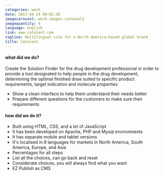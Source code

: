 ```yaml
---
categories: work
date: 2013-04-24 00:02:30
imagecarousel: work-images-carousel2
imagequantity: 4
language: english
link: www.catalent.com
tagline: Multilingual site for a North America-based global brand
title: Catalent
---
```


#### what did we do?
Create the Solution Finder for the drug development professional in order to provide a tool designated to help people in the drug development, determining the optimal finished dose suited to specific product requirements, target indication and molecule properties
* Show a clean interface to help them understand their needs better
* Prepare different questions for the customers to make sure their requirements

#### how did we do it?
* Built using HTML, CSS, and a lot of JavaScript
* It has been developed on Apache, PHP and Mysql environments
* It has separate mobile and tablet versions 
* It's localised in 8 languages for markets in North America, South America, Europe, and Asia
* Percentages for all steps
* List all the choices, can go back and reset
* Considerate choices, you will always find what you want
* EZ Publish as CMS